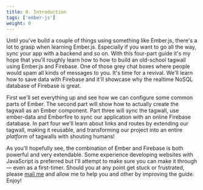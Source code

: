 ```yaml
---
title: 0. Introduction
tags: ['ember-js']
weight: 0
---
```


Until you've build a couple of things using something like Ember.js, there's a lot to grasp when learning Ember.js. Especially if you want to go all the way, sync your app with a backend and so on. With this four-part guide it's my hope that you'll roughly learn how to how to build an old-school tagwall using Ember.js and Firebase. One of those grey chat boxes where people would spam all kinds of messages to you. It's time for a revival. We'll learn how to save data with Firebase and it'll showcase why the realtime NoSQL database of Firebase is great.

First we'll set everything up and see how we can configure some common parts of Ember. The second part will show how to actually create the tagwall as an Ember component. Part three will sync the tagwall, use ember-data and Emberfire to sync our application with an online Firebase database. In part four we'll learn about links and routes by extending our tagwall, making it reusable, and transforming our project into an entire *platform* of tagwalls with shouting humans!

As you'll hopefully see, the combination of Ember and Firebase is both powerful and very extendable. Some experience developing websites with JavaScript is preferred but I'll attempt to make sure you can make it through — even as a first-timer. Should you at any point get stuck or frustrated, please [mail me](mailto:oskar@rough.dk) and allow me to help you and other by improving the guide. Enjoy!
